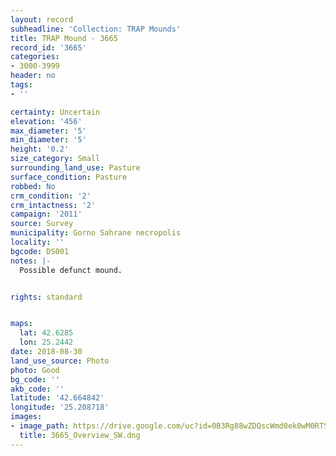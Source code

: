 ```yaml
---
layout: record
subheadline: 'Collection: TRAP Mounds'
title: TRAP Mound - 3665
record_id: '3665'
categories:
- 3000-3999
header: no
tags:
- ''

certainty: Uncertain
elevation: '456'
max_diameter: '5'
min_diameter: '5'
height: '0.2'
size_category: Small
surrounding_land_use: Pasture
surface_condition: Pasture
robbed: No
crm_condition: '2'
crm_intactness: '2'
campaign: '2011'
source: Survey
municipality: Gorno Sahrane necropolis
locality: ''
bgcode: DS001
notes: |-
  Possible defunct mound.


rights: standard


maps:
  lat: 42.6285
  lon: 25.2442
date: 2018-08-30
land_use_source: Photo
photo: Good
bg_code: ''
akb_code: ''
latitude: '42.664842'
longitude: '25.208718'
images:
- image_path: https://drive.google.com/uc?id=0B3Rg88wZDQscWmd0ek0wM0RTSGc
  title: 3665_Overview_SW.dng
---
```

